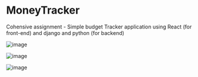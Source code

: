 # MoneyTracker
Cohensive assignment - Simple budget Tracker application using React (for front-end) and django and python (for backend)

![image](https://user-images.githubusercontent.com/70309589/210800784-d588ac9a-9c98-45e5-8802-f92549045cc2.png)

![image](https://user-images.githubusercontent.com/70309589/210800878-1c16fc1b-77cb-4364-807b-19958cf1df6c.png)

![image](https://user-images.githubusercontent.com/70309589/210800942-a5859672-b71c-4dda-9780-35a5ee32400a.png)

